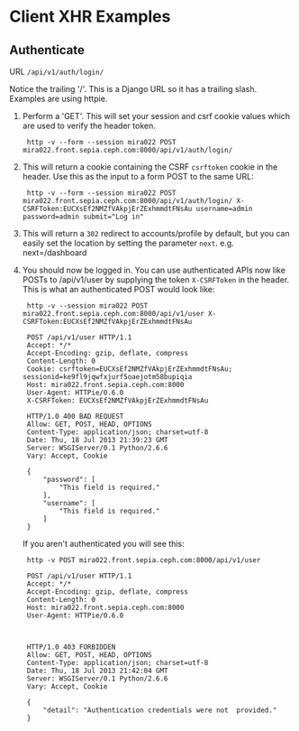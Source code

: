 Client XHR Examples
===================

Authenticate
------------

 URL `/api/v1/auth/login/`
 
 Notice the trailing '/'. This is a Django URL so it has a trailing slash. Examples are using httpie.
 
1. Perform a 'GET'. This will set your session and csrf cookie values which are used to verify the header token.
  
 		http -v --form --session mira022 POST mira022.front.sepia.ceph.com:8000/api/v1/auth/login/

2. This will return a cookie containing the CSRF `csrftoken` cookie in the header. Use this as the input to a form POST to the same URL: 			

		http -v --form --session mira022 POST mira022.front.sepia.ceph.com:8000/api/v1/auth/login/ X-CSRFToken:EUCXsEf2NMZfVAkpjErZExhmmdtFNsAu username=admin password=admin submit="Log in"
		
3. This will return a `302` redirect to accounts/profile by default, but you can easily set the location by setting the parameter `next`. e.g. next=/dashboard

4. You should now be logged in. You can use authenticated APIs now like POSTs to /api/v1/user by supplying the token `X-CSRFToken` in the header. This is what an authenticated POST would look like:

		http -v --session mira022 POST mira022.front.sepia.ceph.com:8000/api/v1/user X-CSRFToken:EUCXsEf2NMZfVAkpjErZExhmmdtFNsAu

		POST /api/v1/user HTTP/1.1
		Accept: */*
		Accept-Encoding: gzip, deflate, compress
		Content-Length: 0
		Cookie: csrftoken=EUCXsEf2NMZfVAkpjErZExhmmdtFNsAu; sessionid=ke9fl9jqwfxjurf5oaejotm58bupiqia
		Host: mira022.front.sepia.ceph.com:8000
		User-Agent: HTTPie/0.6.0
		X-CSRFToken: EUCXsEf2NMZfVAkpjErZExhmmdtFNsAu

		HTTP/1.0 400 BAD REQUEST
		Allow: GET, POST, HEAD, OPTIONS
		Content-Type: application/json; charset=utf-8
		Date: Thu, 18 Jul 2013 21:39:23 GMT
		Server: WSGIServer/0.1 Python/2.6.6
		Vary: Accept, Cookie

		{
    		"password": [
        		"This field is required."
    		],
    		"username": [
        		"This field is required."
    		]
		}
		
	If you aren't authenticated you will see this:
	

		http -v POST mira022.front.sepia.ceph.com:8000/api/v1/user
	
		POST /api/v1/user HTTP/1.1
		Accept: */*
		Accept-Encoding: gzip, deflate, compress
		Content-Length: 0
		Host: mira022.front.sepia.ceph.com:8000
		User-Agent: HTTPie/0.6.0



		HTTP/1.0 403 FORBIDDEN
		Allow: GET, POST, HEAD, OPTIONS
		Content-Type: application/json; charset=utf-8
		Date: Thu, 18 Jul 2013 21:42:04 GMT
		Server: WSGIServer/0.1 Python/2.6.6
		Vary: Accept, Cookie	

		{
    		"detail": "Authentication credentials were not 	provided."
		}
